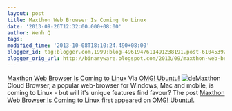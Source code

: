 ```yaml
---
layout: post
title: Maxthon Web Browser Is Coming to Linux
date: '2013-09-26T12:32:00.000+08:00'
author: Wenh Q
tags:
modified_time: '2013-10-08T18:10:24.490+08:00'
blogger_id: tag:blogger.com,1999:blog-4961947611491238191.post-6104539234914324855
blogger_orig_url: http://binaryware.blogspot.com/2013/09/maxthon-web-browser-is-coming-to-linux.html
---
```

[Maxthon Web Browser Is Coming to
Linux](http://feedproxy.google.com/~r/d0od/~3/GCtepAhQuwE/maxthon-web-browser-coming-linux)
Via [OMG! Ubuntu!](http://www.omgubuntu.co.uk/)
![de](http://www.omgubuntu.co.uk/wp-content/uploads/2013/09/de.jpg)Maxthon
Cloud Browser, a popular web-browser for Windows, Mac and mobile, is
coming to Linux - but will it's unique features find favour?
The post [Maxthon Web Browser Is Coming to
Linux](http://www.omgubuntu.co.uk/2013/09/maxthon-web-browser-coming-linux)
first appeared on [OMG! Ubuntu!](http://www.omgubuntu.co.uk/).
